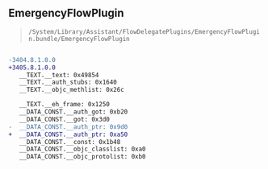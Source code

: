 ## EmergencyFlowPlugin

> `/System/Library/Assistant/FlowDelegatePlugins/EmergencyFlowPlugin.bundle/EmergencyFlowPlugin`

```diff

-3404.8.1.0.0
+3405.8.1.0.0
   __TEXT.__text: 0x49854
   __TEXT.__auth_stubs: 0x1640
   __TEXT.__objc_methlist: 0x26c

   __TEXT.__eh_frame: 0x1250
   __DATA_CONST.__auth_got: 0xb20
   __DATA_CONST.__got: 0x3d0
-  __DATA_CONST.__auth_ptr: 0x9d0
+  __DATA_CONST.__auth_ptr: 0xa50
   __DATA_CONST.__const: 0x1b48
   __DATA_CONST.__objc_classlist: 0xa0
   __DATA_CONST.__objc_protolist: 0xb0

```
